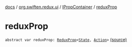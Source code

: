 [docs](../../index.md) / [org.swiften.redux.ui](../index.md) / [IPropContainer](index.md) / [reduxProp](./redux-prop.md)

# reduxProp

`abstract var reduxProp: `[`ReduxProp`](../-redux-prop/index.md)`<`[`State`](index.md#State)`, `[`Action`](index.md#Action)`>` [(source)](https://github.com/protoman92/KotlinRedux/tree/master/common/common-ui/src/main/kotlin/org/swiften/redux/ui/Injector.kt#L59)